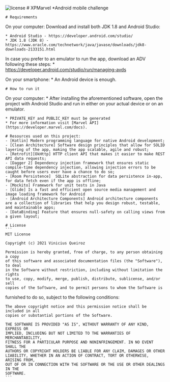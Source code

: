   ![license](https://img.shields.io/badge/license-MIT%20License-blue.svg)
    # XPMarvel
    *Android mobile challenge

    # Requirements

  On your computer:
  Download and install both JDK 1.8 and Android Studio:

    * Android Studio - https://developer.android.com/studio/
    * JDK 1.8 (JDK 8) - https://www.oracle.com/technetwork/java/javase/downloads/jdk8-downloads-2133151.html

  In case you prefer to an emulator to run the app, download an ADV following these steps:
    * https://developer.android.com/studio/run/managing-avds

  On your smartphone:
    * An Android device is enough.

    # How to run it

  On your computer:
    * After installing the aforementioned software, open the project with Android Studio and run in either on your actual device or on an emulator.

    * PRIVATE_KEY and PUBLIC_KEY must be generated
    * For more information visit [Marvel API](https://developer.marvel.com/docs).

    # Resources used on this project:
    - [Kotlin] Modern programming language for native Android development;
    - [Clean Architecture] Software design principles that allow for SOLID layering of the app, making the app scalable, agile and robust;
    - [Retrofit][OkHttp] HTTP client API that makes it easier to make REST API data requests;
    - [Dagger 2] Dependency injection framework that ensures static compile-time dependency injection, allowing injection errors to be caught before users ever have a chance to do so;
    - [Room Persistence]  SQLite abstraction for data persistence in-app, for data fetch even if the app is offline;
    - [Mockito] Framework for unit tests in Java
    - [Glide] Is a fast and efficient open source media management and image loading framework for Android
    - [Android Architecture Components] Android architecture components are a collection of libraries that help you design robust, testable, and maintainable apps;
    - [DataBinding] Feature that ensures null-safety on calling views from a given layout;

    # License
    ```
    MIT License

    Copyright (c) 2021 Vinicius Queiroz

    Permission is hereby granted, free of charge, to any person obtaining a copy
    of this software and associated documentation files (the "Software"), to deal
    in the Software without restriction, including without limitation the rights
    to use, copy, modify, merge, publish, distribute, sublicense, and/or sell
    copies of the Software, and to permit persons to whom the Software is
  furnished to do so, subject to the following conditions:

    The above copyright notice and this permission notice shall be included in all
    copies or substantial portions of the Software.

    THE SOFTWARE IS PROVIDED "AS IS", WITHOUT WARRANTY OF ANY KIND, EXPRESS OR
    IMPLIED, INCLUDING BUT NOT LIMITED TO THE WARRANTIES OF MERCHANTABILITY,
    FITNESS FOR A PARTICULAR PURPOSE AND NONINFRINGEMENT. IN NO EVENT SHALL THE
    AUTHORS OR COPYRIGHT HOLDERS BE LIABLE FOR ANY CLAIM, DAMAGES OR OTHER
    LIABILITY, WHETHER IN AN ACTION OF CONTRACT, TORT OR OTHERWISE, ARISING FROM,
    OUT OF OR IN CONNECTION WITH THE SOFTWARE OR THE USE OR OTHER DEALINGS IN THE
    SOFTWARE.
    ```
